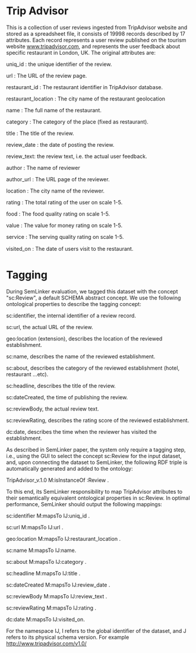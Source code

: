 # Trip Advisor
This is a collection of user reviews ingested from TripAdvisor website and stored as a spreadsheet file, it consists of 19998 records described by 17 attributes. Each record represents a user review published on the tourism website www.tripadvisor.com, and represents the user feedback about specific restaurant in London, UK. The original attributes are:

uniq_id : the unique identifier of the review.

url : The URL of the review page.

restaurant_id : The restaurant identifier in TripAdvisor database.

restaurant_location : The city name of the restaurant geolocation

name : The full name of the restaurant.

category : The category of the place (fixed as restaurant).

title : The title of the review.

review_date : the date of posting the review.

review_text: the review text, i.e. the actual user feedback.

author : The name of reviewer

author_url : The URL page of the reviewer.

location : The city name of the reviewer.

rating : The total rating of the user on scale 1-5.

food : The food quality rating on scale 1-5.

value : The value for money rating on scale 1-5.

service : The serving quality rating on scale 1-5.

visited_on : The date of users visit to the restaurant.


# Tagging
During SemLinker evaluation, we tagged this dataset with the concept "sc:Review", a default SCHEMA abstract concept. We use the following ontological properties to describe the tagging concept:

sc:identifier, the internal identifier of a review record.

sc:url, the actual URL of the review.

geo:location (extension), describes the location of the reviewed establishment.

sc:name, describes the name of the reviewed establishment.

sc:about, describes the category of the reviewed establishment (hotel, restaurant ...etc).

sc:headline, describes the title of the review.

sc:dateCreated, the time of publishing the review.

sc:reviewBody, the actual review text.

sc:reviewRating, describes the rating score of the reviewed establishment.

dc:date, describes the time when the reviewer has visited the establishment.


As described in SemLinker paper, the system only require a tagging step, i.e., using the GUI to select  the concept sc:Review for the input dataset, and, upon connecting the dataset to SemLinker, the following RDF triple is automatically generated and added to the ontology:

TripAdvisor_v.1.0 M:isInstanceOf :Review .

To this end, its SemLinker responsibility to map TripAdvisor attributes to their semantically equivalent ontological properties in sc:Review. In optimal performance, SemLinker should output the following mappings:


sc:identifier M:mapsTo IJ:uniq_id .

sc:url M:mapsTo IJ:url .

geo:location M:mapsTo IJ:restaurant_location .

sc:name M:mapsTo IJ:name.

sc:about M:mapsTo IJ:category . 

sc:headline M:mapsTo IJ:title .

sc:dateCreated M:mapsTo IJ:review_date .

sc:reviewBody M:mapsTo IJ:review_text .

sc:reviewRating M:mapsTo IJ:rating .

dc:date M:mapsTo IJ:visited_on.


For the namespace IJ, I refers to the global identifier of the dataset, and J refers to its physical schema version. For example http://www.tripadvisor.com/v1.0/
